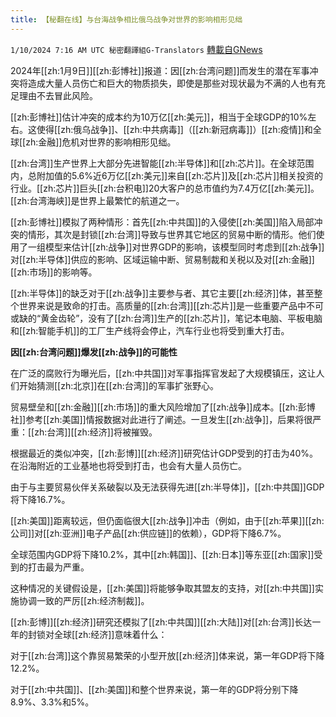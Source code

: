 ```yaml
---
title: 【秘翻在线】与台海战争相比俄乌战争对世界的影响相形见绌
---
```

`1/10/2024 7:16 AM UTC 秘密翻譯組G-Translators` [轉載自GNews](https://gnews.org/articles/2203730)

2024年[[zh:1月9日]][[zh:彭博社]]报道：因[[zh:台湾问题]]而发生的潜在军事冲突将造成大量人员伤亡和巨大的物质损失，即使是那些对现状最为不满的人也有充足理由不去冒此风险。

[[zh:彭博社]]估计冲突的成本约为10万亿[[zh:美元]]，相当于全球GDP的10%左右。这使得[[zh:俄乌战争]]、[[zh:中共病毒]]（[[zh:新冠病毒]]）[[zh:疫情]]和全球[[zh:金融]]危机对世界的影响相形见绌。

[[zh:台湾]]生产世界上大部分先进智能[[zh:半导体]]和[[zh:芯片]]。在全球范围内，总附加值的5.6%近6万亿[[zh:美元]]来自[[zh:芯片]]及[[zh:芯片]]相关投资的行业。[[zh:芯片]]巨头[[zh:台积电]]20大客户的总市值约为7.4万亿[[zh:美元]]。[[zh:台湾海峡]]是世界上最繁忙的航道之一。

[[zh:彭博社]]模拟了两种情形：首先[[zh:中共国]]的入侵使[[zh:美国]]陷入局部冲突的情形，其次是封锁[[zh:台湾]]导致与世界其它地区的贸易中断的情形。他们使用了一组模型来估计[[zh:战争]]对世界GDP的影响，该模型同时考虑到[[zh:战争]]对[[zh:半导体]]供应的影响、区域运输中断、贸易制裁和关税以及对[[zh:金融]][[zh:市场]]的影响等。

[[zh:半导体]]的缺乏对于[[zh:战争]]主要参与者、其它主要[[zh:经济]]体，甚至整个世界来说是致命的打击。高质量的[[zh:台湾]][[zh:芯片]]是一些重要产品中不可或缺的“黄金齿轮”，没有了[[zh:台湾]]生产的[[zh:芯片]]，笔记本电脑、平板电脑和[[zh:智能手机]]的工厂生产线将会停止，汽车行业也将受到重大打击。

**因[[zh:台湾问题]]爆发[[zh:战争]]的可能性**

在广泛的腐败行为曝光后，[[zh:中共国]]对军事指挥官发起了大规模镇压，这让人们开始猜测[[zh:北京]]在[[zh:台湾]]的军事扩张野心。

贸易壁垒和[[zh:金融]][[zh:市场]]的重大风险增加了[[zh:战争]]成本。[[zh:彭博社]]参考[[zh:美国]]情报数据对此进行了阐述。一旦发生[[zh:战争]]，后果将很严重：[[zh:台湾]][[zh:经济]]将被摧毁。

根据最近的类似冲突，[[zh:彭博]][[zh:经济]]研究估计GDP受到的打击为40%。在沿海附近的工业基地也将受到打击，也会有大量人员伤亡。

由于与主要贸易伙伴关系破裂以及无法获得先进[[zh:半导体]]，[[zh:中共国]]GDP将下降16.7%。

[[zh:美国]]距离较远，但仍面临很大[[zh:战争]]冲击（例如，由于[[zh:苹果]][[zh:公司]]对[[zh:亚洲]]电子产品[[zh:供应链]]的依赖），GDP将下降6.7%。

全球范围内GDP将下降10.2%，其中[[zh:韩国]]、[[zh:日本]]等东亚[[zh:国家]]受到的打击最为严重。

这种情况的关键假设是，[[zh:美国]]将能够争取其盟友的支持，对[[zh:中共国]]实施协调一致的严厉[[zh:经济制裁]]。

[[zh:彭博]][[zh:经济]]研究还模拟了[[zh:中共国]][[zh:大陆]]对[[zh:台湾]]长达一年的封锁对全球[[zh:经济]]意味着什么：

对于[[zh:台湾]]这个靠贸易繁荣的小型开放[[zh:经济]]体来说，第一年GDP将下降12.2%。

对于[[zh:中共国]]、[[zh:美国]]和整个世界来说，第一年的GDP将分别下降8.9%、3.3%和5%。
